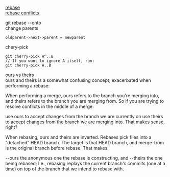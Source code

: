 [rebase](https://womanonrails.com/git-rebase-onto)       
[rebase conflicts](https://demisx.github.io/git/rebase/2015/07/02/git-rebase-keep-my-branch-changes.html)        

git rebase --onto <newparent> <oldparent> <until>           
  change parents
  ```
  oldparent->next->parent = newparent
  ```
chery-pick       
  ```
  git cherry-pick A^..B
// If you want to ignore A itself, run:
git cherry-pick A..B
  ```

 [ours vs theirs](https://stackoverflow.com/a/31817910/1049109)    
 ours and theirs is a somewhat confusing concept; exacerbated when performing a rebase:

When performing a merge, ours refers to the branch you're merging into, and theirs refers to the branch you are merging from. So if you are trying to resolve conflicts in the middle of a merge:

use ours to accept changes from the branch we are currently on
use theirs to accept changes from the branch we are merging into.
That makes sense, right?

When rebasing, ours and theirs are inverted. Rebases pick files into a "detached" HEAD branch. The target is that HEAD branch, and merge-from is the original branch before rebase. That makes:

--ours the anonymous one the rebase is constructing, and
--theirs the one being rebased;
I.e., rebasing replays the current branch's commits (one at a time) on top of the branch that we intend to rebase with.
